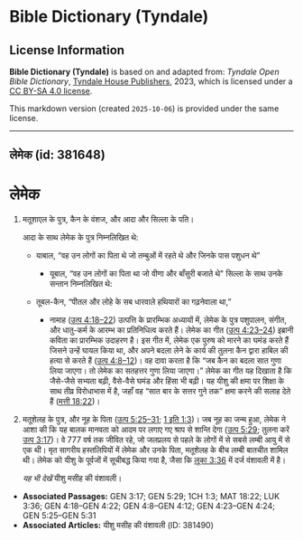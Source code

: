 # Bible Dictionary (Tyndale)

## License Information

**Bible Dictionary (Tyndale)** is based on and adapted from: _Tyndale Open Bible Dictionary_, [Tyndale House Publishers](https://tyndaleopenresources.com/), 2023, which is licensed under a [CC BY-SA 4.0 license](https://creativecommons.org/licenses/by-sa/4.0/legalcode.en).

This markdown version (created `2025-10-06`) is provided under the same license.



--------------------------------

## लेमेक (id: 381648)

लेमेक
=====

1. मतूशाएल के पुत्र, कैन के वंशज, और आदा और सिल्ला के पति।

    आदा के साथ लेमेक के पुत्र निम्नलिखित थे:

    * याबाल, “वह उन लोगों का पिता थे जो तम्बुओं में रहते थे और जिनके पास पशुधन थे”
        * यूबाल, “वह उन लोगों का पिता था जो वीणा और बाँसुरी बजाते थे"
        सिल्ला के साथ उनके सन्तान निम्नलिखित थे:

    * तूबल\-कैन, “पीतल और लोहे के सब धारवाले हथियारों का गढ़नेवाला था,”
        * नामाह ([उत्प 4:18–22](https://ref.ly/Gen4:18-Gen4:22))
        उत्पत्ति के प्रारम्भिक अध्यायों में, लेमेक के पुत्र पशुपालन, संगीत, और धातु\-कर्म के आरम्भ का प्रतिनिधित्व करते हैं। लेमेक का गीत ([उत्प 4:23–24](https://ref.ly/Gen4:23-Gen4:24)) इब्रानी कविता का प्रारम्भिक उदाहरण है। इस गीत में, लेमेक एक पुरुष को मारने का घमंड करते हैं जिसने उन्हें घायल किया था, और अपने बदला लेने के कार्य की तुलना कैन द्वारा हाबिल की हत्या से करते हैं ([उत्प 4:8–12](https://ref.ly/Gen4:8-Gen4:12))। वह दावा करता है कि “जब कैन का बदला सात गुणा लिया जाएगा। तो लेमेक का सतहत्तर गुणा लिया जाएगा।” लेमेक का गीत यह दिखाता है कि जैसे\-जैसे सभ्यता बढ़ी, वैसे\-वैसे घमंड और हिंसा भी बढ़ी। यह यीशु की क्षमा पर शिक्षा के साथ तीव्र विरोधाभास में है, जहाँ वह “सात बार के सत्तर गुने तक” क्षमा करने की सलाह देते हैं ([मत्ती 18:22](https://ref.ly/Matt18:22))।

2. मतूशेलह के पुत्र, और नूह के पिता ([उत्प 5:25–31](https://ref.ly/Gen5:25-Gen5:31); [1 इति 1:3](https://ref.ly/1Chr1:3))। जब नूह का जन्म हुआ, लेमेक ने आशा की कि यह बालक मानवता को आदम पर लगाए गए श्राप से शान्ति देगा ([उत्प 5:29](https://ref.ly/Gen5:29); तुलना करें [उत्प 3:17](https://ref.ly/Gen3:17))। वे 777 वर्ष तक जीवित रहे, जो जलप्रलय से पहले के लोगों में से सबसे लम्बी आयु में से एक थी। मृत सागरीय हस्तलिपियों में लेमेक और उनके पिता, मतूशेलह के बीच लम्बी बातचीत शामिल थी। लेमेक को यीशु के पूर्वजों में सूचीबद्ध किया गया है, जैसा कि [लूका 3:36](https://ref.ly/Luke3:36) में दर्ज वंशावली में है।

    *यह भी देखें* यीशु मसीह की वंशावली।

* **Associated Passages:** GEN 3:17; GEN 5:29; 1CH 1:3; MAT 18:22; LUK 3:36; GEN 4:18–GEN 4:22; GEN 4:8–GEN 4:12; GEN 4:23–GEN 4:24; GEN 5:25–GEN 5:31
* **Associated Articles:** यीशु मसीह की वंशावली (ID: 381490)

